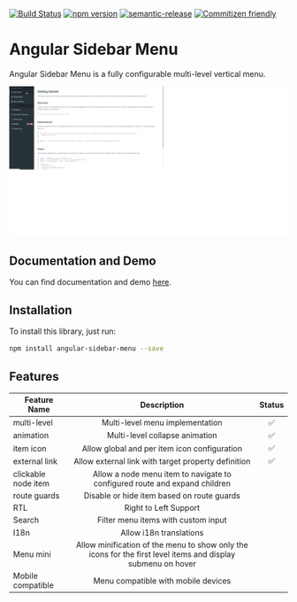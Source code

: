 [![Build Status](https://travis-ci.com/mledour/angular-sidebar-menu.svg?branch=next)](https://travis-ci.com/mledour/angular-sidebar-menu)
[![npm version](https://badge.fury.io/js/angular-sidebar-menu.svg)](https://badge.fury.io/js/angular-sidebar-menu)
[![semantic-release](https://img.shields.io/badge/%20%20%F0%9F%93%A6%F0%9F%9A%80-semantic--release-e10079.svg)](https://github.com/semantic-release/semantic-release)
[![Commitizen friendly](https://img.shields.io/badge/commitizen-friendly-brightgreen.svg)](http://commitizen.github.io/cz-cli/)

# Angular Sidebar Menu

Angular Sidebar Menu is a fully configurable multi-level vertical menu.

![Angular Sidebar Menu Screenshot](screenshot.gif)

## Documentation and Demo

You can find documentation and demo <a href="https://mledour.github.io/angular-sidebar-menu/branches/next/" target="_blank">here</a>.

## Installation

To install this library, just run:

```bash
npm install angular-sidebar-menu --save
```

## Features

| Feature Name        |                                                 Description                                                  |       Status       |
| ------------------- | :----------------------------------------------------------------------------------------------------------: | :----------------: |
| multi-level         |                                       Multi-level menu implementation                                        | :white_check_mark: |
| animation           |                                        Multi-level collapse animation                                        | :white_check_mark: |
| item icon           |                                 Allow global and per item icon configuration                                 | :white_check_mark: |
| external link       |                             Allow external link with target property definition                              | :white_check_mark: |
| clickable node item |                  Allow a node menu item to navigate to configured route and expand children                  |                    |
| route guards        |                                  Disable or hide item based on route guards                                  |                    |
| RTL                 |                                            Right to Left Support                                             |                    |
| Search              |                                     Filter menu items with custom input                                      |                    |
| I18n                |                                           Allow i18n translations                                            |                    |
| Menu mini           | Allow minification of the menu to show only the icons for the first level items and display submenu on hover |                    |
| Mobile compatible   |                                     Menu compatible with mobile devices                                      |                    |

